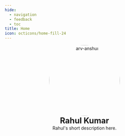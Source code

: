 ```yaml
---
hide:
  - navigation
  - feedback
  - toc
title: Home
icon: octicons/home-fill-24
---
```


<style>
  article > h1 { display: none; }
  @media (min-width: 900px) {
    main > div > div.md-content {
      max-width: 75%;
      margin: auto;
    }
  }
</style>

<p style="text-align: center; margin: 0px;">
  <img src="https://avatars.githubusercontent.com/u/115729063?v=4" alt="arv-anshul" style="width: 16em; border-radius: 50%;" />
  <p style="text-align: center; font-size: 25px; margin: 0px;"><strong>Rahul Kumar</strong></p>
  <p style="text-align: center; margin: 0px;">
    Rahul's short description here.
  </p>
</p>
